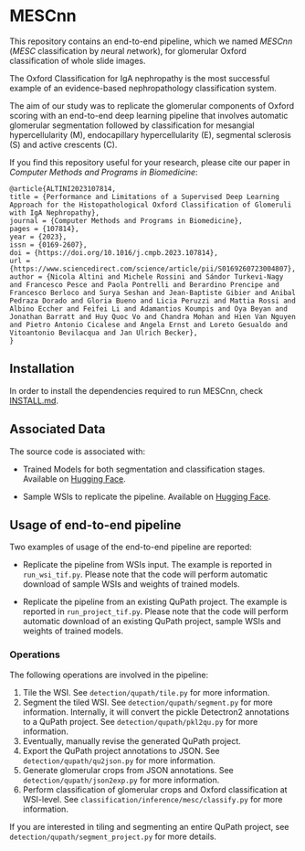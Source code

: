 # MESCnn
This repository contains an end-to-end pipeline, which we named *MESCnn* 
(*MESC* classification by *n*eural *n*etwork), for glomerular Oxford classification of 
whole slide images.

The Oxford Classification for IgA nephropathy is the most successful example of an
evidence-based nephropathology classification system. 

The aim of our study was to replicate the glomerular components of Oxford scoring with an end-to-end 
deep learning pipeline that involves automatic glomerular segmentation
followed by classification for mesangial hypercellularity (M), 
endocapillary hypercellularity (E), segmental sclerosis (S) and active crescents (C).

If you find this repository useful for your research, please cite our paper in *Computer Methods and Programs in Biomedicine*:
```
@article{ALTINI2023107814,
title = {Performance and Limitations of a Supervised Deep Learning Approach for the Histopathological Oxford Classification of Glomeruli with IgA Nephropathy},
journal = {Computer Methods and Programs in Biomedicine},
pages = {107814},
year = {2023},
issn = {0169-2607},
doi = {https://doi.org/10.1016/j.cmpb.2023.107814},
url = {https://www.sciencedirect.com/science/article/pii/S0169260723004807},
author = {Nicola Altini and Michele Rossini and Sándor Turkevi-Nagy and Francesco Pesce and Paola Pontrelli and Berardino Prencipe and Francesco Berloco and Surya Seshan and Jean-Baptiste Gibier and Anibal Pedraza Dorado and Gloria Bueno and Licia Peruzzi and Mattia Rossi and Albino Eccher and Feifei Li and Adamantios Koumpis and Oya Beyan and Jonathan Barratt and Huy Quoc Vo and Chandra Mohan and Hien Van Nguyen and Pietro Antonio Cicalese and Angela Ernst and Loreto Gesualdo and Vitoantonio Bevilacqua and Jan Ulrich Becker},
}
```

## Installation
In order to install the dependencies required to run MESCnn, check [INSTALL.md](INSTALL.md).

## Associated Data
The source code is associated with:
- Trained Models for both segmentation and classification stages. 
Available on [Hugging Face](https://huggingface.co/MESCnn/MESCnn).

- Sample WSIs to replicate the pipeline.
Available on [Hugging Face](https://huggingface.co/datasets/MESCnn/MESCnn-Sample-Data).

## Usage of end-to-end pipeline
Two examples of usage of the end-to-end pipeline are reported:
- Replicate the pipeline from WSIs input. The example is reported in `run_wsi_tif.py`.
Please note that the code will perform automatic download of sample WSIs and weights of trained models.

- Replicate the pipeline from an existing QuPath project. The example is reported in `run_project_tif.py`.
Please note that the code will perform automatic download of an existing QuPath project,
sample WSIs and weights of trained models.

### Operations
The following operations are involved in the pipeline:

1) Tile the WSI. See `detection/qupath/tile.py` for more information.
2) Segment the tiled WSI. See `detection/qupath/segment.py` for more information.
Internally, it will convert the pickle Detectron2 annotations
to a QuPath project. See `detection/qupath/pkl2qu.py` for more information.
3) Eventually, manually revise the generated QuPath project.
4) Export the QuPath project annotations to JSON.
See `detection/qupath/qu2json.py` for more information.
5) Generate glomerular crops from JSON annotations.
See `detection/qupath/json2exp.py` for more information.
6) Perform classification of glomerular crops and 
Oxford classification at WSI-level. 
See `classification/inference/mesc/classify.py` for more information.

If you are interested in tiling and segmenting an entire QuPath project,
see `detection/qupath/segment_project.py` for more details.
